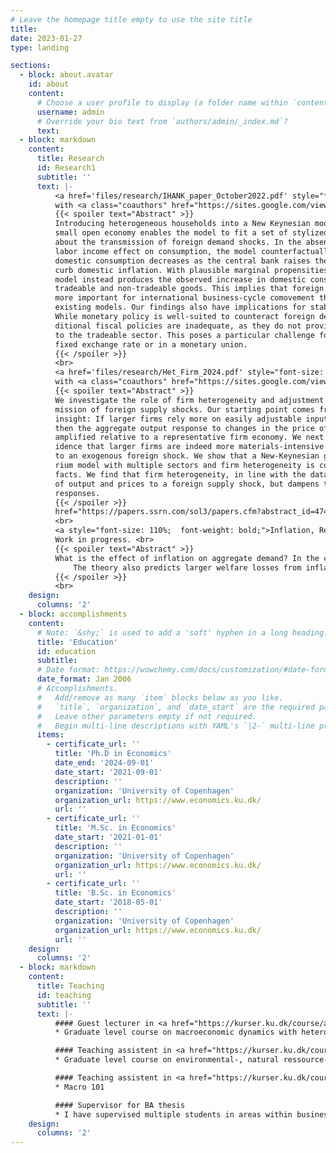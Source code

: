 ```yaml
---
# Leave the homepage title empty to use the site title
title:
date: 2023-01-27
type: landing

sections:
  - block: about.avatar
    id: about
    content:
      # Choose a user profile to display (a folder name within `content/authors/`)
      username: admin
      # Override your bio text from `authors/admin/_index.md`?
      text:
  - block: markdown
    content:
      title: Research
      id: Research1
      subtitle: ''
      text: |-
          <a href='files/research/IHANK_paper_October2022.pdf' style="font-size: 110%;  font-weight: bold;">The Transmission of Foreign Demand Shocks (2022)</a>  <br>
          with <a class="coauthors" href="https://sites.google.com/view/jeppe-druedahl/">Jeppe Druedahl</a>, <a class="coauthors" href="https://sites.google.com/site/sorenhoveravn">Søren Hove Ravn</a>, <a class="coauthors" href="https://sites.google.com/site/lsunderplassmann/">Laura Sunder-Plassmann</a> and <a class="coauthors" href="https://sundram.dk/">Jacob Marott Sundram</a>. Working paper.<br>
          {{< spoiler text="Abstract" >}}
          Introducing heterogeneous households into a New Keynesian model of a
          small open economy enables the model to fit a set of stylized empirical facts
          about the transmission of foreign demand shocks. In the absence of a strong
          labor income effect on consumption, the model counterfactually implies that
          domestic consumption decreases as the central bank raises the interest rate to
          curb domestic inflation. With plausible marginal propensities to consume, the
          model instead produces the observed increase in domestic consumption of both
          tradeable and non-tradeable goods. This implies that foreign demand shocks are
          more important for international business-cycle comovement than predicted by
          existing models. Our findings also have implications for stabilization policies:
          While monetary policy is well-suited to counteract foreign demand shocks, tra-
          ditional fiscal policies are inadequate, as they do not provide sufficient stimulus
          to the tradeable sector. This poses a particular challenge for countries with a
          fixed exchange rate or in a monetary union.
          {{< /spoiler >}}
          <br>
          <a href='files/research/Het_Firm_2024.pdf' style="font-size: 110%;  font-weight: bold;">From Micro to Macro: The Influence of Firm Heterogeneity on Foreign Shock Transmission (2024)</a>  <br>
          with <a class="coauthors" href="https://sites.google.com/view/christianbkastrup/">Christian B. Kastrup</a>. Work in progress. <br>
          {{< spoiler text="Abstract" >}}
          We investigate the role of firm heterogeneity and adjustment costs in the trans-
          mission of foreign supply shocks. Our starting point comes from a theoretical
          insight: If larger firms rely more on easily adjustable inputs, such as materials,
          then the aggregate output response to changes in the price of these inputs gets
          amplified relative to a representative firm economy. We next provide empirical ev-
          idence that larger firms are indeed more materials-intensive and more responsive
          to an exogenous foreign shock. We show that a New-Keynesian general equilib-
          rium model with multiple sectors and firm heterogeneity is consistent with these
          facts. We find that firm heterogeneity, in line with the data, amplifies the response
          of output and prices to a foreign supply shock, but dampens the labor and GDP
          responses.
          {{< /spoiler >}}
          href="https://papers.ssrn.com/sol3/papers.cfm?abstract_id=4746090">SSRN Link.</a>
          <br>
          <a style="font-size: 110%;  font-weight: bold;">Inflation, Real Income, and Aggregate Demand (2023)</a>  <br>
          Work in progress. <br>
          {{< spoiler text="Abstract" >}}
          What is the effect of inflation on aggregate demand? In the canonical New Keynesian model the entire transmission occurs through the monetary policy response. I show that a heterogeneous agent models featuring positive MPCs and sticky wages features an additional transmission channel whereby inflation suppress real wages and aggregate demand to the extent that the MPC out of labor income is greater than the MPC out of profits, hence highlighting the distributional role of inflation. Indexing nominal wage growth to inflation is an adept policy in terms of stabilizing aggregate demand in the face of inflationary shocks. 
              The theory also predicts larger welfare losses from inflation than the representative agent counterpart, and help rationalize a strong monetary policy tightening in the face of large surges in inflation.  
          {{< /spoiler >}}
          <br>
    design:
      columns: '2'
  - block: accomplishments
    content:
      # Note: `&shy;` is used to add a 'soft' hyphen in a long heading.
      title: 'Education'
      id: education
      subtitle:
      # Date format: https://wowchemy.com/docs/customization/#date-format
      date_format: Jan 2006
      # Accomplishments.
      #   Add/remove as many `item` blocks below as you like.
      #   `title`, `organization`, and `date_start` are the required parameters.
      #   Leave other parameters empty if not required.
      #   Begin multi-line descriptions with YAML's `|2-` multi-line prefix.
      items:
        - certificate_url: ''
          title: 'Ph.D in Economics'
          date_end: '2024-09-01'
          date_start: '2021-09-01'
          description: ''
          organization: 'University of Copenhagen' 
          organization_url: https://www.economics.ku.dk/
          url: ''
        - certificate_url: ''
          title: 'M.Sc. in Economics'
          date_start: '2021-01-01'
          description: ''
          organization: 'University of Copenhagen' 
          organization_url: https://www.economics.ku.dk/
          url: ''
        - certificate_url: ''
          title: 'B.Sc. in Economics'
          date_start: '2018-05-01'
          description: ''
          organization: 'University of Copenhagen'
          organization_url: https://www.economics.ku.dk/
          url: ''
    design:
      columns: '2'
  - block: markdown
    content:
      title: Teaching
      id: teaching
      subtitle: ''
      text: |-
          #### Guest lecturer in <a href="https://kurser.ku.dk/course/a%C3%98kk08426u/2022-2023" style="color: #FFA500; text-decoration: underline;">Advanced Macroeconomics: Heterogenous Agent Models</a>
          * Graduate level course on macroeconomic dynamics with heterogenous agents.

          #### Teaching assistent in <a href="https://kurser.ku.dk/course/a%C3%98kk08402u/" style="color: #FFA500; text-decoration: underline;">Advanced Economics of the Environment and Climate Change 2021</a>
          * Graduate level course on environmental-, natural ressource- and climate change economics

          #### Teaching assistent in <a href="https://kurser.ku.dk/course/a%c3%98kb08002u/2021-2022" style="color: #FFA500; text-decoration: underline;">Principle of Economics B 2018</a>
          * Macro 101 

          #### Supervisor for BA thesis
          * I have supervised multiple students in areas within business cycle macro   
    design:
      columns: '2'
---
```

